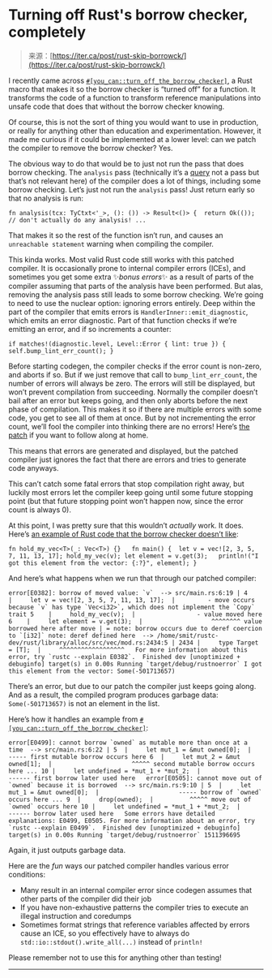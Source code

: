 <!--yml
category: 未分类
date: 2024-05-27 15:03:39
-->

# Turning off Rust's borrow checker, completely

> 来源：[https://iter.ca/post/rust-skip-borrowck/](https://iter.ca/post/rust-skip-borrowck/)

I recently came across [`#[you_can::turn_off_the_borrow_checker]`](https://docs.rs/you-can/latest/you_can/attr.turn_off_the_borrow_checker.html), a Rust macro that makes it so the borrow checker is “turned off” for a function. It transforms the code of a function to transform reference manipulations into unsafe code that does that without the borrow checker knowing.

Of course, this is not the sort of thing you would want to use in production, or really for anything other than education and experimentation. However, it made me curious if it could be implemented at a lower level: can we patch the compiler to remove the borrow checker? Yes.

The obvious way to do that would be to just not run the pass that does borrow checking. The `analysis` pass (technically it’s a [query](https://rustc-dev-guide.rust-lang.org/query.html) not a pass but that’s not relevant here) of the compiler does a lot of things, including some borrow checking. Let’s just not run the `analysis` pass! Just return early so that no analysis is run:

```
fn analysis(tcx: TyCtxt<'_>, (): ()) -> Result<()> {  return Ok(()); // don't actually do any analysis! ... 
```

That makes it so the rest of the function isn’t run, and causes an `unreachable statement` warning when compiling the compiler.

This kinda works. Most valid Rust code still works with this patched compiler. It is occasionally prone to internal compiler errors (ICEs), and sometimes you get some extra ✨*bonus errors*✨ as a result of parts of the compiler assuming that parts of the analysis have been performed. But alas, removing the analysis pass still leads to some borrow checking. We’re going to need to use the nuclear option: ignoring errors entirely. Deep within the part of the compiler that emits errors is `HandlerInner::emit_diagnostic`, which emits an error diagnostic. Part of that function checks if we’re emitting an error, and if so increments a counter:

```
if matches!(diagnostic.level, Level::Error { lint: true }) {  self.bump_lint_err_count(); } 
```

Before starting codegen, the compiler checks if the error count is non-zero, and aborts if so. But if we just remove that call to `bump_lint_err_count`, the number of errors will always be zero. The errors will still be displayed, but won’t prevent compilation from succeeding. Normally the compiler doesn’t bail after an error but keeps going, and then only aborts before the next phase of compilation. This makes it so if there are multiple errors with some code, you get to see all of them at once. But by not incrementing the error count, we’ll fool the compiler into thinking there are no errors! Here’s [the patch](https://github.com/rust-lang/rust/commit/709edf2581ad86d02897ba169eb6d92aeda5c11d) if you want to follow along at home.

This means that errors are generated and displayed, but the patched compiler just ignores the fact that there are errors and tries to generate code anyways.

This can’t catch some fatal errors that stop compilation right away, but luckily most errors let the compiler keep going until some future stopping point (but that future stopping point won’t happen now, since the error count is always 0).

At this point, I was pretty sure that this wouldn’t *actually* work. It does. Here’s [an example of Rust code that the borrow checker doesn’t like](https://blog.logrocket.com/introducing-the-rust-borrow-checker/#inpractice):

```
fn hold_my_vec<T>(_: Vec<T>) {}   fn main() {  let v = vec![2, 3, 5, 7, 11, 13, 17]; hold_my_vec(v); let element = v.get(3);   println!("I got this element from the vector: {:?}", element); } 
```

And here’s what happens when we run that through our patched compiler:

```
error[E0382]: borrow of moved value: `v`  --> src/main.rs:6:19 | 4    |     let v = vec![2, 3, 5, 7, 11, 13, 17];  |         - move occurs because `v` has type `Vec<i32>`, which does not implement the `Copy` trait 5    |     hold_my_vec(v);  |                 - value moved here 6    |     let element = v.get(3);  |                   ^^^^^^^^ value borrowed here after move | = note: borrow occurs due to deref coercion to `[i32]` note: deref defined here  --> /home/smit/rustc-dev/rust/library/alloc/src/vec/mod.rs:2434:5 | 2434 |     type Target = [T];  |     ^^^^^^^^^^^^^^^^^^   For more information about this error, try `rustc --explain E0382`.  Finished dev [unoptimized + debuginfo] target(s) in 0.00s Running `target/debug/rustnoerror` I got this element from the vector: Some(-501713657) 
```

There’s an error, but due to our patch the compiler just keeps going along. And as a result, the compiled program produces garbage data: `Some(-501713657)` is not an element in the list.

Here’s how it handles an example from [`#[you_can::turn_off_the_borrow_checker]`](https://docs.rs/you-can/latest/you_can/attr.turn_off_the_borrow_checker.html#expanded):

```
error[E0499]: cannot borrow `owned` as mutable more than once at a time  --> src/main.rs:6:22 | 5  |     let mut_1 = &mut owned[0];  |                      ----- first mutable borrow occurs here 6  |     let mut_2 = &mut owned[1];  |                      ^^^^^ second mutable borrow occurs here ... 10 |     let undefined = *mut_1 + *mut_2;  |                     ------ first borrow later used here   error[E0505]: cannot move out of `owned` because it is borrowed  --> src/main.rs:9:10 | 5  |     let mut_1 = &mut owned[0];  |                      ----- borrow of `owned` occurs here ... 9  |     drop(owned);  |          ^^^^^ move out of `owned` occurs here 10 |     let undefined = *mut_1 + *mut_2;  |                     ------ borrow later used here   Some errors have detailed explanations: E0499, E0505. For more information about an error, try `rustc --explain E0499`.  Finished dev [unoptimized + debuginfo] target(s) in 0.00s Running `target/debug/rustnoerror` 1511396695 
```

Again, it just outputs garbage data.

Here are the *fun* ways our patched compiler handles various error conditions:

*   Many result in an internal compiler error since codegen assumes that other parts of the compiler did their job
*   If you have non-exhaustive patterns the compiler tries to execute an illegal instruction and coredumps
*   Sometimes format strings that reference variables affected by errors cause an ICE, so you effectively have to always do `std::io::stdout().write_all(...)` instead of `println!`

Please remember not to use this for anything other than testing!

* * *